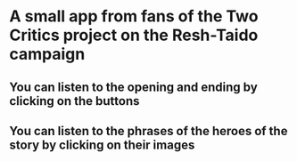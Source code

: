 # A small app from fans of the Two Critics project on the Resh-Taido campaign

## You can listen to the opening and ending by clicking on the buttons

## You can listen to the phrases of the heroes of the story by clicking on their images
